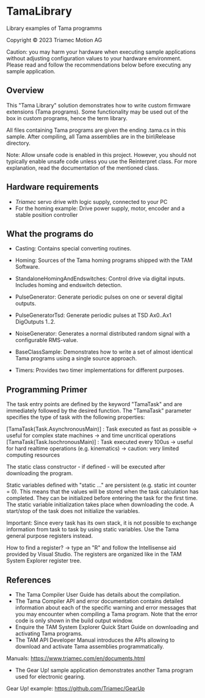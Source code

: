 # TamaLibrary
Library examples of Tama programms

Copyright © 2023 Triamec Motion AG

Caution: you may harm your hardware when executing sample applications 
without adjusting configuration values to your hardware environment.
Please read and follow the recommendations below
before executing any sample application.

Overview
--------

This "Tama Library" solution demonstrates how to write custom firmware extensions (Tama programs).
Some functionality may be used out of the box in custom programs, hence the term library.

All files containing Tama programs are given the ending .tama.cs in this sample.
After compiling, all Tama assemblies are in the bin\Release directory.

Note: Allow unsafe code is enabled in this project. However, you should not typically enable unsafe code unless you
      use the Reinterpret class. For more explanation, read the documentation of the mentioned class.


Hardware requirements
---------------------

- *Triamec* servo drive with logic supply, connected to your PC
- For the homing example: Drive power supply, motor, encoder and a stable position controller


What the programs do
---------------------

- Casting:
      Contains special converting routines.

- Homing:
      Sources of the Tama homing programs shipped with the TAM Software.

- StandaloneHomingAndEndswitches:
      Control drive via digital inputs. Includes homing and endswitch detection.

- PulseGenerator: 
      Generate periodic pulses on one or several digital outputs.

- PulseGeneratorTsd: 
      Generate periodic pulses at TSD Ax0..Ax1 DigOutputs 1..2.
      
- NoiseGenerator:
	  Generates a normal distributed random signal with a configurable RMS-value.

- BaseClassSample:
      Demonstrates how to write a set of almost identical Tama programs using a single source approach.

- Timers:
      Provides two timer implementations for different purposes.


Programming Primer
------------------

The task entry points are defined by the keyword "TamaTask" and are immediately followed by the desired function.
The "TamaTask" parameter specifies the type of task with the following properties:

[TamaTask(Task.AsynchronousMain)] : Task executed as fast as possible
                                    -> useful for complex state machines
                                    -> and time uncritical operations
[TamaTask(Task.IsochronousMain)]  : Task executed every 100us
                                    -> useful for hard realtime operations (e.g. kinematics)
                                    -> caution: very limited computing resources

The static class constructor - if defined - will be executed after downloading the program.

Static variables defined with "static ..." are persistent (e.g. static int counter = 0).
This means that the values will be stored when the task calculation has completed. They can be initialized before
entering the task for the first time.
The static variable initialization takes place when downloading the code. A start/stop of the task does not
initialize the variables.

 Important:
 Since every task has its own stack, it is not possible to exchange information from task to task by using static
 variables. Use the Tama general purpose registers instead.

 How to find a register?
 -> type an "R" and follow the Intellisense aid provided by Visual Studio.
 The registers are organized like in the TAM System Explorer register tree.


References
----------
- The Tama Compiler User Guide has details about the compilation.
- The Tama Compiler API and error documentation contains detailed information about each of the specific warning and error messages
  that you may encounter when compiling a Tama program. Note that the error code is only shown in the build output
  window.
- Enquire the TAM System Explorer Quick Start Guide on downloading and activating Tama programs.
- The TAM API Developer Manual introduces the APIs allowing to download and activate Tama assemblies programmatically.

Manuals: https://www.triamec.com/en/documents.html

- The Gear Up! sample application demonstrates another Tama program used for electronic gearing.

Gear Up! example: https://github.com/Triamec/GearUp

